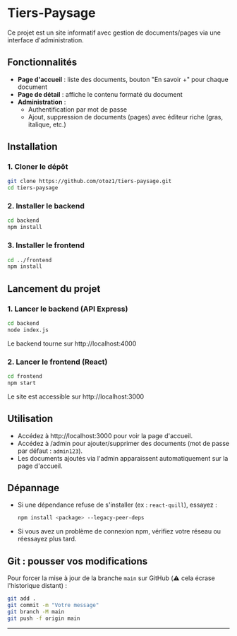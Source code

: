 # Tiers-Paysage

Ce projet est un site informatif avec gestion de documents/pages via une interface d'administration.

## Fonctionnalités
- **Page d'accueil** : liste des documents, bouton "En savoir +" pour chaque document
- **Page de détail** : affiche le contenu formaté du document
- **Administration** :
  - Authentification par mot de passe
  - Ajout, suppression de documents (pages) avec éditeur riche (gras, italique, etc.)

## Installation

### 1. Cloner le dépôt
```bash
git clone https://github.com/otoz1/tiers-paysage.git
cd tiers-paysage
```

### 2. Installer le backend
```bash
cd backend
npm install
```

### 3. Installer le frontend
```bash
cd ../frontend
npm install
```

## Lancement du projet

### 1. Lancer le backend (API Express)
```bash
cd backend
node index.js
```
Le backend tourne sur http://localhost:4000

### 2. Lancer le frontend (React)
```bash
cd frontend
npm start
```
Le site est accessible sur http://localhost:3000

## Utilisation
- Accédez à http://localhost:3000 pour voir la page d'accueil.
- Accédez à /admin pour ajouter/supprimer des documents (mot de passe par défaut : `admin123`).
- Les documents ajoutés via l'admin apparaissent automatiquement sur la page d'accueil.

## Dépannage
- Si une dépendance refuse de s'installer (ex : `react-quill`), essayez :
  ```bash
  npm install <package> --legacy-peer-deps
  ```
- Si vous avez un problème de connexion npm, vérifiez votre réseau ou réessayez plus tard.

## Git : pousser vos modifications

Pour forcer la mise à jour de la branche `main` sur GitHub (⚠️ cela écrase l'historique distant) :
```bash
git add .
git commit -m "Votre message"
git branch -M main
git push -f origin main
```

---